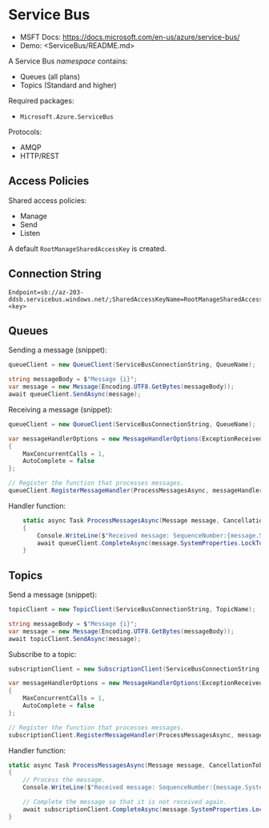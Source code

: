 # Service Bus

* MSFT Docs: https://docs.microsoft.com/en-us/azure/service-bus/
* Demo: <ServiceBus/README.md>

A Service Bus _namespace_ contains:

* Queues (all plans)
* Topics (Standard and higher)

Required packages:

- `Microsoft.Azure.ServiceBus`

Protocols:

- AMQP
- HTTP/REST

## Access Policies

Shared access policies:

- Manage
- Send
- Listen

A default `RootManageSharedAccessKey` is created.

## Connection String

    Endpoint=sb://az-203-ddsb.servicebus.windows.net/;SharedAccessKeyName=RootManageSharedAccessKey;SharedAccessKey=<key>

## Queues

Sending a message (snippet):

```C#
queueClient = new QueueClient(ServiceBusConnectionString, QueueName);

string messageBody = $"Message {i}";
var message = new Message(Encoding.UTF8.GetBytes(messageBody));
await queueClient.SendAsync(message);
```

Receiving a message (snippet):

```C#
queueClient = new QueueClient(ServiceBusConnectionString, QueueName);

var messageHandlerOptions = new MessageHandlerOptions(ExceptionReceivedHandler)
{
    MaxConcurrentCalls = 1,
    AutoComplete = false
};

// Register the function that processes messages.
queueClient.RegisterMessageHandler(ProcessMessagesAsync, messageHandlerOptions);
```

Handler function:

```C#
    static async Task ProcessMessagesAsync(Message message, CancellationToken token)
    {
        Console.WriteLine($"Received message: SequenceNumber:{message.SystemProperties.SequenceNumber} Body:{Encoding.UTF8.GetString(message.Body)}");
        await queueClient.CompleteAsync(message.SystemProperties.LockToken);
    }
```

## Topics

Send a message (snippet):

```C#
topicClient = new TopicClient(ServiceBusConnectionString, TopicName);

string messageBody = $"Message {i}";
var message = new Message(Encoding.UTF8.GetBytes(messageBody));
await topicClient.SendAsync(message);
```

Subscribe to a topic:

```C#
subscriptionClient = new SubscriptionClient(ServiceBusConnectionString, TopicName, SubscriptionName);

var messageHandlerOptions = new MessageHandlerOptions(ExceptionReceivedHandler)
{
    MaxConcurrentCalls = 1,
    AutoComplete = false
};

// Register the function that processes messages.
subscriptionClient.RegisterMessageHandler(ProcessMessagesAsync, messageHandlerOptions);
```

Handler function:

```C#
static async Task ProcessMessagesAsync(Message message, CancellationToken token)
{
    // Process the message.
    Console.WriteLine($"Received message: SequenceNumber:{message.SystemProperties.SequenceNumber} Body:{Encoding.UTF8.GetString(message.Body)}");

    // Complete the message so that it is not received again.
    await subscriptionClient.CompleteAsync(message.SystemProperties.LockToken);
}
```
